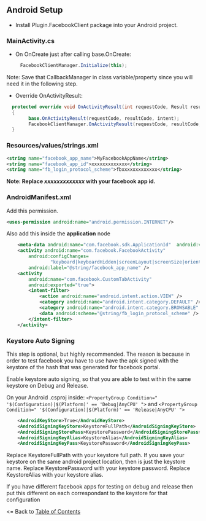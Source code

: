 ## Android Setup

* Install Plugin.FacebookClient package into your Android project.

### MainActivity.cs

- On OnCreate just after calling base.OnCreate:
```cs
     FacebookClientManager.Initialize(this);
```

Note: Save that CallbackManager in class variable/property since you will need it in the following step.

- Override OnActivityResult:
```cs
  protected override void OnActivityResult(int requestCode, Result resultCode, Intent intent)
  {
		base.OnActivityResult(requestCode, resultCode, intent);
		FacebookClientManager.OnActivityResult(requestCode, resultCode, intent);
  }
```

### Resources/values/strings.xml

```xml
<string name="facebook_app_name">MyFacebookAppName</string>
<string name="facebook_app_id">xxxxxxxxxxxxx</string>
<string name="fb_login_protocol_scheme">fbxxxxxxxxxxxxx</string>
```
**Note: Replace *xxxxxxxxxxxxx* with your facebook app id.**

### AndroidManifest.xml

Add this permission.

```xml
<uses-permission android:name="android.permission.INTERNET"/>
```

Also add this inside the **application** node

```xml
    <meta-data android:name="com.facebook.sdk.ApplicationId"  android:value="@string/facebook_app_id"/>
    <activity android:name="com.facebook.FacebookActivity"
        android:configChanges=
                "keyboard|keyboardHidden|screenLayout|screenSize|orientation"
        android:label="@string/facebook_app_name" />
    <activity
        android:name="com.facebook.CustomTabActivity"
        android:exported="true">
        <intent-filter>
            <action android:name="android.intent.action.VIEW" />
            <category android:name="android.intent.category.DEFAULT" />
            <category android:name="android.intent.category.BROWSABLE" />
            <data android:scheme="@string/fb_login_protocol_scheme" />
        </intent-filter>
    </activity>
```

### Keystore Auto Signing

This step is optional, but highly recommended. The reason is because in order to test facebook you have to use have the apk signed with the keystore of the hash that was generated for facebook portal.

Enable keystore auto signing, so that you are able to test within the same keystore on Debug and Release.

On your Android .csproj inside:
```<PropertyGroup Condition=" '$(Configuration)|$(Platform)' == 'Debug|AnyCPU' ">``` and ```<PropertyGroup Condition=" '$(Configuration)|$(Platform)' == 'Release|AnyCPU' ">```

```xml
    <AndroidKeyStore>True</AndroidKeyStore>
    <AndroidSigningKeyStore>KeystoreFullPath</AndroidSigningKeyStore>
    <AndroidSigningStorePass>KeystorePassword</AndroidSigningStorePass>
    <AndroidSigningKeyAlias>KeystoreAlias</AndroidSigningKeyAlias>
    <AndroidSigningKeyPass>KeystorePassword</AndroidSigningKeyPass>
```

Replace KeystoreFullPath with your keystore full path. If you save your keystore on the same android project location, then is just the keystore name.
Replace KeystorePassword with your keystore password.
Replace KeystoreAlias with your keystore alias.

If you have different facebook apps for testing on debug and release then put this different on each correspondant to the keystore for that configuration


<= Back to [Table of Contents](../README.md)
